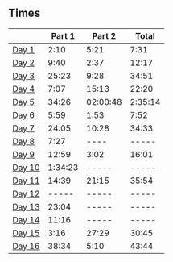 ## Times
|                 | Part 1  | Part 2    | Total   |
|-----------------|---------|-----------|---------|
| [Day 1](day01)  | 2:10    | 5:21      | 7:31    |
| [Day 2](day02)  | 9:40    | 2:37      | 12:17   |
| [Day 3](day03)  | 25:23   | 9:28      | 34:51   |
| [Day 4](day04)  | 7:07    | 15:13     | 22:20   |
| [Day 5](day05)  | 34:26   | 02:00:48  | 2:35:14 |
| [Day 6](day06)  | 5:59    | 1:53      | 7:52    |
| [Day 7](day07)  | 24:05   | 10:28     | 34:33	  |
| [Day 8](day08)  | 7:27    | ----      | -----	  |
| [Day 9](day09)  | 12:59   | 3:02      | 16:01	  |
| [Day 10](day10) | 1:34:23 | -----     | -----	  |
| [Day 11](day11) | 14:39   | 21:15     | 35:54	  |
| [Day 12]()      | -----   | -----     | -----	  |
| [Day 13](day13) | 23:04   | -----     | -----	  |
| [Day 14](day14) | 11:16   | -----     | -----	  |
| [Day 15](day15) | 3:16    | 27:29     | 30:45	  |
| [Day 16](day16) | 38:34   | 5:10      | 43:44	  |